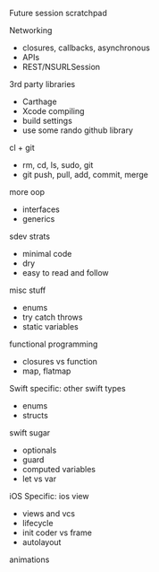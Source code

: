 Future session scratchpad

Networking
- closures, callbacks, asynchronous
- APIs
- REST/NSURLSession

3rd party libraries
- Carthage
- Xcode compiling
- build settings
- use some rando github library

cl + git
- rm, cd, ls, sudo, git
- git push, pull, add, commit, merge

more oop
- interfaces
- generics

sdev strats
- minimal code
- dry
- easy to read and follow

misc stuff
- enums
- try catch throws
- static variables

functional programming
- closures vs function
- map, flatmap


Swift specific:
other swift types 
- enums
- structs

swift sugar
- optionals
- guard
- computed variables
- let vs var

iOS Specific:
ios view
- views and vcs
- lifecycle
- init coder vs frame
- autolayout

animations
